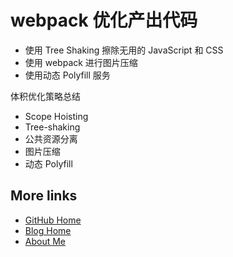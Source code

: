 # webpack 优化产出代码

- 使用 Tree Shaking 擦除无用的 JavaScript 和 CSS
- 使用 webpack 进行图片压缩
- 使用动态 Polyfill 服务

体积优化策略总结

- Scope Hoisting
- Tree-shaking
- 公共资源分离
- 图片压缩
- 动态 Polyfill

## More links

- [GitHub Home](https://github.com/ShenBao)
- [Blog Home](https://shenbao.github.io)
- [About Me](https://shenbao.github.io/about/)
